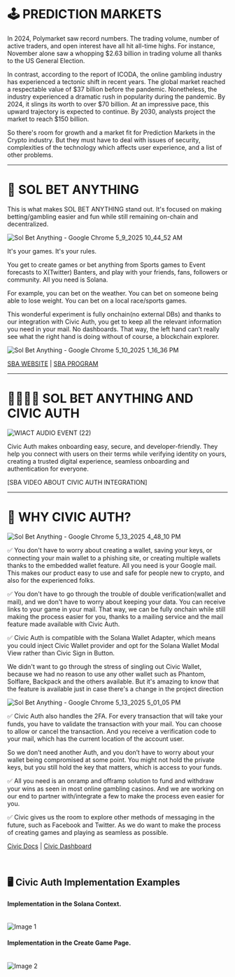 # 🕹️ PREDICTION MARKETS

In 2024, Polymarket saw record numbers. The trading volume, number of active traders, and open interest have all hit all-time highs. For instance, November alone saw a whopping $2.63 billion in trading volume all thanks to the US General Election. 

In contrast, according to the report of ICODA, the online gambling industry has experienced a tectonic shift in recent years. The global market reached a respectable value of $37 billion before the pandemic. Nonetheless, the industry experienced a dramatic rush in popularity during the pandemic. By 2024, it slings its worth to over $70 billion. At an impressive pace, this upward trajectory is expected to continue. By 2030, analysts project the market to reach $150 billion. 

So there's room for growth and a market fit for Prediction Markets in the Crypto industry. But they must have to deal with issues of security, complexities of the technology which affects user experience, and a list of other problems.

---

# 🎲 SOL BET ANYTHING

This is what makes SOL BET ANYTHING stand out. It's focused on making betting/gambling easier and fun while still remaining on-chain and decentralized. 

![Sol Bet Anything - Google Chrome 5_9_2025 10_44_52 AM](https://github.com/user-attachments/assets/c16d53dd-874f-4fe0-bb1a-2b355b466062)

It's your games. It's your rules.

You get to create games or bet anything from Sports games to Event forecasts to X(Twitter) Banters, and play with your friends, fans, followers or community. All you need is Solana.

For example, you can bet on the weather. You can bet on someone being able to lose weight. You can bet on a local race/sports games.

This wonderful experiment is fully onchain(no external DBs) and thanks to our integration with Civic Auth, you get to keep all the relevant information you need in your mail. No dashboards. That way, the left hand can’t really see what the right hand is doing without of course, a blockchain explorer.

![Sol Bet Anything - Google Chrome 5_10_2025 1_16_36 PM](https://github.com/user-attachments/assets/f637032d-346c-4995-acff-c09181cd812a)


[SBA WEBSITE](https://solbetanything.netlify.app/) | [SBA PROGRAM](https://github.com/randrew934/sol_bet_anything) 

---

# 🫱🏾‍🫲🏾 SOL BET ANYTHING AND CIVIC AUTH

![WIACT AUDIO EVENT (22)](https://github.com/user-attachments/assets/f669f416-5c8e-41a7-af21-a2f82b107343)

Civic Auth makes onboarding easy, secure, and developer-friendly. They help you connect with users on their terms while verifying identity on yours, creating a trusted digital experience, seamless onboarding and authentication for everyone.

[SBA VIDEO ABOUT CIVIC AUTH INTEGRATION]

---

# 🔎 WHY CIVIC AUTH?

![Sol Bet Anything - Google Chrome 5_13_2025 4_48_10 PM](https://github.com/user-attachments/assets/e23f892a-8a81-4008-aefe-b90a01f3972d)

✅ You don't have to worry about creating a wallet, saving your keys, or connecting your main wallet to a phishing site, or creating multiple wallets thanks to the embedded wallet feature. All you need is your Google mail. This makes our product easy to use and safe for people new to crypto, and also for the experienced folks.

✅ You don't have to go through the trouble of double verification(wallet and mail), and we don't have to worry about keeping your data. You can receive links to your game in your mail. That way, we can be fully onchain while still making the process easier for you, thanks to a mailing service and the mail feature made available with Civic Auth.

✅ Civic Auth is compatible with the Solana Wallet Adapter, which means you could inject Civic Wallet provider and opt for the Solana Wallet Modal View rather than Civic Sign in Button. 

We didn't want to go through the stress of singling out Civic Wallet, because we had no reason to use any other wallet such as Phantom, Solflare, Backpack and the others available. But it's amazing to know that the feature is available just in case there's a change in the project direction

![Sol Bet Anything - Google Chrome 5_13_2025 5_01_05 PM](https://github.com/user-attachments/assets/98dfa1a2-47dc-4b51-b9be-e94076319dda)


✅ Civic Auth also handles the 2FA. For every transaction that will take your funds, you have to validate the transaction with your mail. You can choose to allow or cancel the transaction. And you receive a verification code to your mail, which has the current location of the account user.

So we don’t need another Auth, and you don’t have to worry about your wallet being compromised at some point. You might not hold the private keys, but you still hold the key that matters, which is access to your funds.

✅ All you need is an onramp and offramp solution to fund and withdraw your wins as seen in most online gambling casinos. And we are working on our end to partner with/integrate a few to make the process even easier for you.

✅ Civic gives us the room to explore other methods of messaging in the future, such as Facebook and Twitter. As we do want to make the process of creating games and playing as seamless as possible.

[Civic Docs](https://docs.civic.com/auth) | [Civic Dashboard](https://auth.civic.com/dashboard)

<br />

## 🖥️ Civic Auth Implementation Examples

#### Implementation in the Solana Context.

<br />

<img src="https://github.com/user-attachments/assets/136ac931-f1c8-488b-b3db-0e4a2bcf2df9" alt="Image 1"  />

#### Implementation in the Create Game Page.

<br />

<img src="https://github.com/user-attachments/assets/1261338c-97a6-4008-b91b-20c704ece3c9" alt="Image 2" />

<br />







